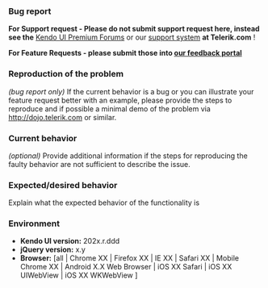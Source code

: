 ### Bug report

**For Support request - Please do not submit support request here, instead see the** [Kendo UI Premium Forums](http://www.telerik.com/forums/kendo-ui) or our [support system](http://www.telerik.com/support) **at Telerik.com** !

**For Feature Requests - please submit those into [our feedback portal](https://www.telerik.com/support/feedback)**

### Reproduction of the problem
_(bug report only)_
If the current behavior is a bug or you can illustrate your feature request better with an example, please provide the steps to reproduce and if possible a minimal demo of the problem via http://dojo.telerik.com or similar.

### Current behavior
_(optional)_
Provide additional information if the steps for reproducing the faulty behavior are not sufficient to describe the issue.

### Expected/desired behavior
Explain what the expected behavior of the functionality is

### Environment

* **Kendo UI version:** 202x.r.ddd
* **jQuery version:** x.y
* **Browser:** [all | Chrome XX | Firefox XX | IE XX | Safari XX | Mobile Chrome XX | Android X.X Web Browser | iOS XX Safari | iOS XX UIWebView | iOS XX WKWebView ] 



